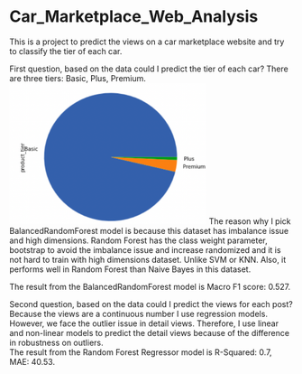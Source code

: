 # Car_Marketplace_Web_Analysis
This is a project to predict the views on a car marketplace website and try to classify the tier of each car. <br />

First question, based on the data could I predict the tier of each car?  There are three tiers: Basic, Plus, Premium.<br />
<img src = "https://github.com/ChunYu-Lee/Car_Marketplace_Web_Analysis/blob/main/data_distribution_plots/tier_pie_chart.png" width="350" height="250">
The reason why I pick BalancedRandomForest model is because this dataset has imbalance issue and high dimensions. Random Forest has the class weight parameter, bootstrap to avoid the imbalance issue and increase randomized and it is not hard to train with high dimensions dataset. Unlike SVM or KNN. Also, it performs well in Random Forest than Naive Bayes in this dataset. <br />

The result from the BalancedRandomForest model is Macro F1 score: 0.527. <br />


Second question, based on the data could I predict the views for each post? <br />
Because the views are a continuous number I use regression models. However, we face the outlier issue in detail views. Therefore, I use linear and non-linear models to predict the detail views because of the difference in robustness on outliers. <br />
The result from the Random Forest Regressor model is R-Squared: 0.7, MAE: 40.53.
